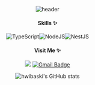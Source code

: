 <div align="center">

![header](https://capsule-render.vercel.app/api?type=waving&color=2ECC71&height=300&section=header&text=Hwimin%20Kim&fontSize=90&fontColor=ffffff&animation=fadeIn)
	
#### Skills ✨
	
![TypeScript](https://img.shields.io/badge/typescript-%23007ACC.svg?style=for-the-badge&logo=typescript&logoColor=white)![NodeJS](https://img.shields.io/badge/node.js-6DA55F?style=for-the-badge&logo=node.js&logoColor=white)![NestJS](https://img.shields.io/badge/nest.js-#E0234E?style=for-the-badge&logo=nest.js&logoColor=white)
</br>

#### Visit Me ✨


<a href="https://velog.io/@gnlals1" target="_blank"><img src="https://img.shields.io/badge/Velog-20c997?style=flat-square&logo=Vimeo&logoColor=white"/></a>
[![Gmail Badge](https://img.shields.io/badge/Gmail-d14836?style=flat-square&logo=Gmail&logoColor=white&link=mailto:hwibaski@gmail.com)](mailto:hwibaski@gmail.com)
</br>

![hwibaski's GitHub stats](https://github-readme-stats.vercel.app/api?username=hwibaski&theme=merko&show_icons=true)

<div/>
